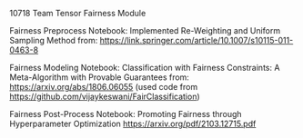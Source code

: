 10718 Team Tensor Fairness Module 

Fairness Preprocess Notebook:
Implemented Re-Weighting and Uniform Sampling Method from: https://link.springer.com/article/10.1007/s10115-011-0463-8

Fairness Modeling Notebook: Classification with Fairness Constraints: A Meta-Algorithm with Provable Guarantees from: https://arxiv.org/abs/1806.06055 (used code from https://github.com/vijaykeswani/FairClassification)

Fairness Post-Process Notebook:
Promoting Fairness through Hyperparameter Optimization https://arxiv.org/pdf/2103.12715.pdf
